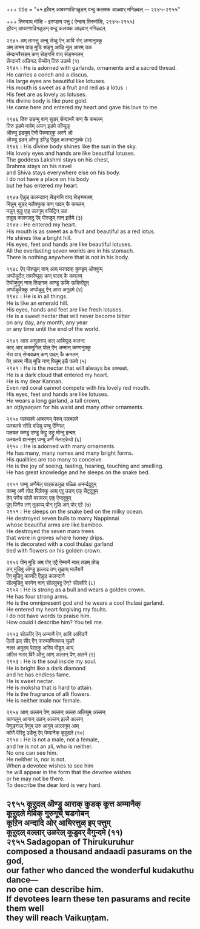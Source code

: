 +++
title = "०५ इऱैवन् आबरणादिगळुडन् वन्दु कलक्क आऴ्वार् मगिऴ्दल् -- २९४५-२९५५"

+++
तिरुवाय् मॊऴि - इरण्डाम् पत्तु ( ऐन्दाम् तिरुमॊऴि, २९४५-२९५५)  
इऱैवन् आबरणादिगळुडन् वन्दु कलक्क आऴ्वार् मगिऴ्दल्  

२९४५ अम् तामत्तु अन्बु सॆय्दु ऎन् आवि सेर् अम्मानुक्कु  
अम् तामम् वाऴ् मुडि सङ्गु आऴि नूल् आरम् उळ  
सॆन्दामरैत्तडम् कण् सॆङ्गनि वाय् सॆङ्गमलम्  
सॆन्दामरै अडिगळ् सॆम्बॊन् तिरु उडम्बे (१)  
२९४५। He is adorned with garlands, ornaments and a sacred thread.  
He carries a conch and a discus.  
His large eyes are beautiful like lotuses.  
His mouth is sweet as a fruit and red as a lotus ।  
His feet are as lovely as lotuses.  
His divine body is like pure gold.  
He came here and entered my heart and gave his love to me.  

२९४६ तिरु उडम्बु वान् सुडर् सॆन्दामरै कण् कै कमलम्  
तिरु इडमे मार्वम् अयन् इडमे कॊप्पूऴ्  
ऒरुवु इडमुम् ऎन्दै पॆरुमाऱ्‌कु अरने ओ  
ऒरुवु इडम् ऒण्ड्रु इण्ड्रि ऎन्नुळ् कलन्दानुक्के (२)  
२९४६। His divine body shines like the sun in the sky.  
His lovely eyes and hands are like beautiful lotuses.  
The goddess Lakshmi stays on his chest,  
Brahma stays on his navel  
and Shiva stays everywhere else on his body.  
I do not have a place on his body  
but he has entered my heart.  

२९४७ ऎन्नुळ् कलन्दवन् सॆङ्गनि वाय् सॆङ्गमलम्  
मिन्नुम् सुडर् मलैक्कुक् कण् पादम् कै कमलम्  
मन्नुम् मुऴु एऴ् उलगुम् वयिट्रिन् उळ  
तन्नुळ् कलवाददु ऎप् पॊरुळुम् तान् इलैये (३)  
२९४७। He entered my heart.  
His mouth is as sweet as a fruit and beautiful as a red lotus.  
He shines like a bright hill.  
His eyes, feet and hands are like beautiful lotuses.  
All the everlasting seven worlds are in his stomach.  
There is nothing anywhere that is not in his body.  

२९४८ ऎप् पॊरुळुम् तान् आय् मरगदक् कुण्ड्रम् ऒक्कुम्  
अप्पॊऴुदैत् तामरैप्पूक् कण् पादम् कै कमलम्  
ऎप्पॊऴुदुम् नाळ् तिङ्गळ् आण्डु ऊऴि ऊऴिदॊऱुम्  
अप्पॊऴुदैक्कु अप्पॊऴुदु ऎन् आरा अमुदमे (४)  
२९४८। He is in all things.  
He is like an emerald hill.  
His eyes, hands and feet are like fresh lotuses.  
He is a sweet nectar that will never become bitter  
on any day, any month, any year  
or any time until the end of the world.  

२९४९ आरा अमुदमाय् अल् आवियुळ् कलन्द  
कार् आर् करुमुगिल् पोल् ऎन् अम्मान् कण्णनुक्कु  
नेरा वाय् सॆम्बवळम् कण् पादम् कै कमलम्  
पेर् आरम् नीळ् मुडि नाण् पिन्नुम् इऴै पलवे (५)  
२९४९। He is the nectar that will always be sweet.  
He is a dark cloud that entered my heart.  
He is my dear Kaṇṇan.  
Even red coral cannot compete with his lovely red mouth.  
His eyes, feet and hands are like lotuses.  
He wears a long garland, a tall crown,  
an oṭṭiyaaṇam for his waist and many other ornaments.  

२९५० पलबलवे आबरणम् पेरुम् पलबलवे  
पलबलवे सोदि वडिवु पण्बु ऎण्णिल्  
पलबल कण्डु उण्डु केट्टु उट्रु मोन्दु इन्बम्  
पलबलवे ज्ञानमुम् पाम्बु अणै मेलाऱ्‌केयो (६)  
२९५०। He is adorned with many ornaments.  
He has many, many names and many bright forms.  
His qualities are too many to conceive.  
He is the joy of seeing, tasting, hearing, touching and smelling.  
He has great knowledge and he sleeps on the snake bed.  

२९५१ पाम्बु अणैमेल् पाऱ्‌कडलुळ् पळ्ळि अमर्न्ददुवुम्  
काम्बु अणै तोळ् पिन्नैक्कु आय् एऱु उडन् एऴ् सॆट्रदुवुम्  
तेम् पणैय सोलै मरामरम् एऴ् ऎय्ददुवुम्  
पूम् पिणैय तण् तुऴाय्प् पॊन् मुडि अम् पोर् एऱे (७)  
२९५१। He sleeps on the snake bed on the milky ocean.  
He destroyed seven bulls to marry Nappinnai  
whose beautiful arms are like bamboo.  
He destroyed the seven mara trees  
that were in groves where honey drips.  
He is decorated with a cool thulasi garland  
tied with flowers on his golden crown.  

२९५२ पॊन् मुडि अम् पोर् एट्रै ऎम्मानै नाल् तडम् तोळ्  
तन् मुडिवु ऒण्ड्रु इल्लाद तण् तुऴाय् मालैयनै  
ऎन् मुडिवु काणादे ऎन्नुळ् कलन्दानै  
सॊल्मुडिवु काणेन् नान् सॊल्लुवदु ऎन्? सॊल्लीरे (८)  
२९५२। He is strong as a bull and wears a golden crown.  
He has four strong arms.  
He is the omnipresent god and he wears a cool thulasi garland.  
He entered my heart forgiving my faults.  
I do not have words to praise him.  
How could I describe him? You tell me.  

२९५३ सॊल्लीर् ऎन् अम्मानै ऎन् आवि आविदनै  
ऎल्लै इल् सीर् ऎन् करुमाणिक्कच् चुडरै  
नल्ल अमुदम् पॆऱऱ्‌कु अरिय वीडुम् आय्  
अल्लि मलर् विरै ऒत्तु आण् अल्लन् पॆण् अलने (९)  
२९५३। He is the soul inside my soul.  
He is bright like a dark diamond  
and he has endless fame.  
He is sweet nectar.  
He is moksha that is hard to attain.  
He is the fragrance of alli flowers.  
He is neither male nor female.  

२९५४ आण् अल्लन् पॆण् अल्लन् अल्ला अलियुम् अल्लन्  
काणलुम् आगान् उळन् अल्लन् इल्लै अल्लन्  
पेणुङ्गाल् पेणुम् उरु आगुम् अल्लनुम् आम्  
कोणै पॆरिदु उडैत्तु ऎम् पॆम्मानैक् कूऱुदले (१०)  
२९५४। He is not a male, not a female,  
and he is not an ali, who is neither.  
No one can see him.  
He neither is, nor is not.  
When a devotee wishes to see him  
he will appear in the form that the devotee wishes  
or he may not be there.  
To describe the dear lord is very hard.  

२९५५ कूऱुदल् ऒण्ड्रु आराक् कुडक् कूत्त अम्मानैक्  
कूऱुदले मेविक् गुरुगूर्च् चडगोबन्  
कूऱिन अन्दादि ओर् आयिरत्तुळ् इप् पत्तुम्  
कूऱुदल् वल्लार् उळरेल् कूडुवर् वैगुन्दमे (११)  
२९५५ Sadagopan of Thirukuruhur  
composed a thousand andaadi pasurams on the god,  
our father who danced the wonderful kudakuthu dance—  
no one can describe him.  
If devotees learn these ten pasurams and recite them well  
they will reach Vaikuṇṭam.  
---------  


